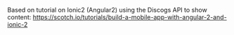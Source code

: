 Based on tutorial on Ionic2 (Angular2) using the Discogs API to show content:
https://scotch.io/tutorials/build-a-mobile-app-with-angular-2-and-ionic-2


